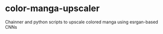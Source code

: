 # color-manga-upscaler
Chainner and python scripts to upscale colored manga using esrgan-based CNNs

